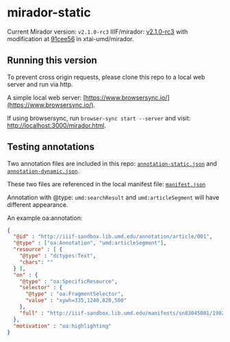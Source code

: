 # mirador-static

Current Mirador version: `v2.1.0-rc3` IIIF/mirador: [v2.1.0-rc3](https://github.com/IIIF/mirador/tree/v2.1.0-rc3)
with modification at [91cee56](https://github.com/xtai-umd/mirador/commit/91cee56aeb750910aa9fd77a4eee4230925c642a) in xtai-umd/mirador.


## Running this version

To prevent cross origin requests, please clone this repo to a local web server and run via http.

A simple local web server: [https://www.browsersync.io/](https://www.browsersync.io/).

If using browsersync, run `browser-sync start --server` and visit: [http://localhost:3000/mirador.html](http://localhost:3000/mirador.html).

## Testing annotations

Two annotation files are included in this repo: [`annotation-static.json`](annotation-static.json) and [`annotation-dynamic.json`](annotation-dynamic.json).

These two files are referenced in the local manifest file: [`manifest.json`](manifest.json)

Annotation with @type: `umd:searchResult` and `umd:articleSegment` will have different appearance.

An example oa:annotation:
```json
{
  "@id" : "http://iiif-sandbox.lib.umd.edu/annotation/article/001",
  "@type" : ["oa:Annotation", "umd:articleSegment"],
  "resource" : [ {
    "@type" : "dctypes:Text",
    "chars": ""
  } ],
  "on" : {
    "@type" : "oa:SpecificResource",
    "selector" : {
      "@type" : "oa:FragmentSelector",
      "value" : "xywh=335,1240,820,500"
    },
    "full" : "http://iiif-sandbox.lib.umd.edu/manifests/sn83045081/1902-01-15/1"
  },
  "motivation" : "oa:highlighting"
}
```
